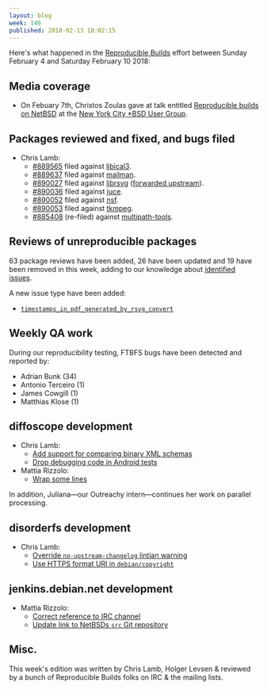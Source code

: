 ```yaml
---
layout: blog
week: 146
published: 2018-02-13 18:02:15
---
```


Here's what happened in the [Reproducible Builds](https://reproducible-builds.org) effort between Sunday February 4 and Saturday February 10 2018:

Media coverage
--------------

* On Febuary 7th, Christos Zoulas gave at talk entitled [Reproducible builds on NetBSD](http://www.nycbug.org/index.cgi?action=view&id=10657) at the [New York City \*BSD User Group](http://www.nycbug.org/).


Packages reviewed and fixed, and bugs filed
-------------------------------------------

* Chris Lamb:
    * [#889565](https://bugs.debian.org/889565) filed against [libical3](https://tracker.debian.org/pkg/libical3).
    * [#889637](https://bugs.debian.org/889637) filed against [mailman](https://tracker.debian.org/pkg/mailman).
    * [#890027](https://bugs.debian.org/890027) filed against [librsvg](https://tracker.debian.org/pkg/librsvg) ([forwarded upstream](https://gitlab.gnome.org/GNOME/librsvg/merge_requests/10)).
    * [#890036](https://bugs.debian.org/890036) filed against [juce](https://tracker.debian.org/pkg/juce).
    * [#890052](https://bugs.debian.org/890052) filed against [nsf](https://tracker.debian.org/pkg/nsf).
    * [#890053](https://bugs.debian.org/890053) filed against [tkmpeg](https://tracker.debian.org/pkg/tkmpeg).
    * [#885408](https://bugs.debian.org/885408) (re-filed) against [multipath-tools](https://tracker.debian.org/pkg/multipath-tools).


Reviews of unreproducible packages
----------------------------------

63 package reviews have been added, 26 have been updated and 19 have been removed in this week,
adding to our knowledge about [identified issues](https://tests.reproducible-builds.org/debian/index_issues.html).

A new issue type have been added:

* [`timestamps_in_pdf_generated_by_rsvg_convert`](https://anonscm.debian.org/git/reproducible/notes.git/commit/?id=5e8bac75)

Weekly QA work
--------------

During our reproducibility testing, FTBFS bugs have been detected and reported by:

 - Adrian Bunk (34)
 - Antonio Terceiro (1)
 - James Cowgill (1)
 - Matthias Klose (1)


diffoscope development
----------------------

- Chris Lamb:
    - [Add support for comparing binary XML schemas](https://anonscm.debian.org/git/reproducible/diffoscope.git/commit/?id=c1e29ac)
    - [Drop debugging code in Android tests](https://anonscm.debian.org/git/reproducible/diffoscope.git/commit/?id=2bf2f0f)
- Mattia Rizzolo:
    - [Wrap some lines](https://anonscm.debian.org/git/reproducible/diffoscope.git/commit/?id=b7332b6)

In addition, Juliana—our Outreachy intern—continues her work on parallel processing.


disorderfs development
----------------------

- Chris Lamb:
    - [Override `no-upstream-changelog` lintian warning](https://anonscm.debian.org/git/reproducible/disorderfs.git/commit/?id=e98218f)
    - [Use HTTPS format URI in `debian/copyright`](https://anonscm.debian.org/git/reproducible/disorderfs.git/commit/?id=cb394cd)


jenkins.debian.net development
------------------------------

- Mattia Rizzolo:
    - [Correct reference to IRC channel](https://anonscm.debian.org/git/qa/jenkins.debian.net.git/commit/?id=8eb3c2d1)
    - [Update link to NetBSDs `src` Git repository](https://anonscm.debian.org/git/qa/jenkins.debian.net.git/commit/?id=a13fee6a)


Misc.
-----

This week's edition was written by Chris Lamb, Holger Levsen & reviewed by a bunch of Reproducible Builds folks on IRC & the mailing lists.
